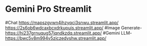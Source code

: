 # Gemini Pro Streamlit
#Chat
                 https://mapszgvwn4ihzyqci3snwu.streamlit.app/
https://2s6ob6wdcaxbcxdrkupuis.streamlit.app/
	#Image Generate- 
                        https://hi237grnuqug57jqndkzdq.streamlit.app/
	#Gemini LLM- 
                         https://bwc5v8m994v5ziczedvshw.streamlit.app/

